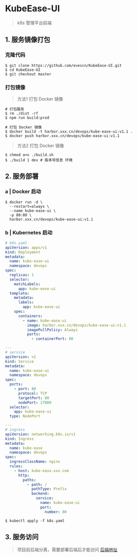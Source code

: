 # KubeEase-UI

> k8s 管理平台前端

## 1. 服务镜像打包

### 克隆代码

```shell
$ git clone https://github.com/evescn/KubeEase-UI.git
$ cd KubeEase-UI
$ git checkout master
```

### 打包镜像

> 方法1 打包 Docker 镜像

```shell
# 打包服务
$ rm ./dist -rf
$ npm run build:prod

# 打包 Docker 镜像
$ docker build -t harbor.xxx.cn/devops/kube-ease-ui:v1.1 .
$ docker push harbor.xxx.cn/devops/kube-ease-ui:v1.1
```

> 方法2 打包 Docker 镜像

```shell
$ chmod a+x ./build.sh
$ ./build 1 dev # 版本号信息 环境
```

## 2. 服务部署

### a | Docker 启动

```shell
$ docker run -d \
  --restart=always \
  --name kube-ease-ui \
  -p 80:80 \
  harbor.xxx.cn/devops/kube-ease-ui:v1.1
```

### b | Kubernetes 启动

```yaml
# k8s.yaml
apiVersion: apps/v1
kind: Deployment
metadata:
  name: kube-ease-ui
  namespace: devops
spec:
  replicas: 1
  selector:
    matchLabels:
      app: kube-ease-ui
  template:
    metadata:
      labels:
        app: kube-ease-ui
    spec:
      containers:
        - name: kube-ease-ui
          image: harbor.xxx.cn/devops/kube-ease-ui:v1.1
          imagePullPolicy: Always
          ports:
            - containerPort: 80

---
# service
apiVersion: v1
kind: Service
metadata:
  name: kube-ease-ui
  namespace: devops
spec:
  ports:
    - port: 80
      protocol: TCP
      targetPort: 80
      nodePort: 27080
  selector:
    app: kube-ease-ui
  type: NodePort

---
# ingress
apiVersion: networking.k8s.io/v1
kind: Ingress
metadata:
  name: kube-ease
  namespace: devops
spec:
  ingressClassName: nginx
  rules:
    - host: kube-ease.xxx.com
      http:
        paths:
          - path: /
            pathType: Prefix
            backend:
              service:
                name: kube-ease-ui
                port:
                  number: 80
```

```shell
$ kubectl apply -f k8s.yaml
```

## 3. 服务访问

> 项目前后端分离，需要部署后端后才能访问
> [后端地址](https://github.com/evescn/KubeEase)
